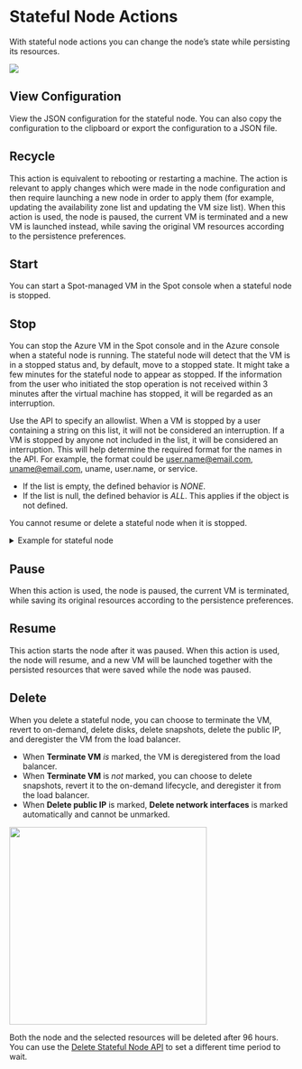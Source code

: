 # Stateful Node Actions

With stateful node actions you can change the node’s state while persisting its resources.

<img src="/elastigroup/_media/azure-manage-stateful-nodes-01a.png" />

## View Configuration

View the JSON configuration for the stateful node. You can also copy the configuration to the clipboard or export the configuration to a JSON file.

## Recycle

This action is equivalent to rebooting or restarting a machine. The action is relevant to apply changes which were made in the node configuration and then require launching a new node in order to apply them (for example, updating the availability zone list and updating the VM size list). When this action is used, the node is paused, the current VM is terminated and a new VM is launched instead, while saving the original VM resources according to the persistence preferences.

## Start

You can start a Spot-managed VM in the Spot console when a stateful node is stopped.

## Stop

You can stop the Azure VM in the Spot console and in the Azure console when a stateful node is running. The stateful node will detect that the VM is in a stopped status and, by default, move to a stopped state. It might take a few minutes for the stateful node to appear as stopped. If the information from the user who initiated the stop operation is not received within 3 minutes after the virtual machine has stopped, it will be regarded as an interruption.

Use the API to specify an allowlist. When a VM is stopped by a user containing a string on this list, it will not be considered an interruption. If a VM is stopped by anyone not included in the list, it will be considered an interruption. This will help determine the required format for the names in the API. For example, the format could be user.name@email.com, uname@email.com, uname, user.name, or service.

* If the list is empty, the defined behavior is <i>NONE</i>.
* If the list is null, the defined behavior is <i>ALL</i>. This applies if the object is not defined.

You cannot resume or delete a stateful node when it is stopped. 

 <details>
   <summary markdown="span">Example for stateful node</summary>

````json
{
  "statefulNode": {
    "strategy": {
      "vmAdmins": [
        "@example1.com",
        "@example2.com",
        "service1"
      ]
    }
  }
}
````
 </details>

## Pause

When this action is used, the node is paused, the current VM is terminated, while saving its original resources according to the persistence preferences.

## Resume

This action starts the node after it was paused. When this action is used, the node will resume, and a new VM will be launched together with the persisted resources that were saved while the node was paused.

## Delete

When you delete a stateful node, you can choose to terminate the VM, revert to on-demand, delete disks, delete snapshots, delete the public IP, and deregister the VM from the load balancer.

- When **Terminate VM** <i>is</i> marked, the VM is deregistered from the load balancer.
- When **Terminate VM** is <i>not</i> marked, you can choose to delete snapshots, revert it to the on-demand lifecycle, and deregister it from the load balancer.
- When **Delete public IP** is marked, **Delete network interfaces** is marked automatically and cannot be unmarked.

<img src="https://github.com/user-attachments/assets/2aec8fb9-14c0-413b-9440-2ab7c871373c" width="350" />

Both the node and the selected resources will be deleted after 96 hours. You can use the [Delete Stateful Node API](https://docs.spot.io/api/#operation/azureStatefulNodeDelete) to set a different time period to wait.
